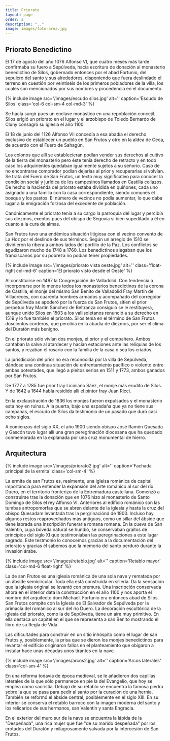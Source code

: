 ```yaml
---
title: Priorato
layout: page
order: 2
description: ".."
image: images/foto-area.jpg
---
```


<!--Durante la Reconquista, el 17 de agosto de 1076, Alfonso VI donó el sepulcro del santo y sus alrededores al monasterio benedictino de Silos. En el año 1100 el arzobispo de Toledo Bernardo de Cluny inauguró este templo como priorato de Silos. La desamortización de Mendizábal (1836) provocó la expulsión de los monjes y el abandono y hundimiento del priorato, poniendo fin a más de un milenio de vida contemplativa ininterrumpida en el cañón del Duratón. El uso de esta ermita como templo parroquial permitió su conservación, que hoy se sostiene gracias a los donativos de los visitantes y al cuidado de la hermandad de San Frutos.

### Arquitectura

La ermita de San Frutos es de capital importancia para entender la expansión del arte románico en los territorios fronterizos al sur del río Duero. San Frutos es la segunda iglesia románica más antigua de Segovia, tras la iglesia de El Salvador de Sepúlveda.

La ermita de San Frutos es una iglesia románica de una sola nave, construida toda ella en sillería y rematada por un ábside semicircular. Posteriormente se le añadieron dos capillas laterales, de las que solo permanece en pie la del Evangelio (norte), donde los romeros se encomiendan a la protección de San Frutos. El ábside central, reformado en el siglo XIII, conserva un retablo barroco presidido por una imagen de la Virgen y los relicarios de los tres hermanos.-->



## Priorato Benedictino


El 17 de agosto del año 1076 Alfonso VI, que cuatro meses más tarde confirmaba su fuero a Sepúlveda, hacia escritura de donación al monasterio benedictino de Silos, gobernado entonces por el abad Fortunio, del sepulcro del santo y sus alrededores, disponiendo que fuera deslindado el terreno en cuestión por veintiséis de los primeros pobladores de la villa, los cuales son mencionados por sus nombres y procedencia en el documento. 

{% include image src='/images/escudo silos.jpg' alt='' caption='Escudo de Silos' class='col-6 col-sm-4 col-md-3' %}


Se hacía surgir pues un enclave monástico en una repoblación concejil. Silos erigió un priorato en el lugar y el arzobispo de Toledo Bernardo de Cluny consagró su iglesia el año 1100.

El 18 de junio del 1126 Alfonso VII concedía a esa abadía el derecho exclusivo de establecer un pueblo en San Frutos y otro en la aldea de Ceca, de acuerdo con el Fuero de Sahagún.

Los colonos que allí se establecieran podían vender sus derechos al cultivo de la tierra del monasterio pero éste tenía derecho de retracto y en todo caso los adquirientes quedaban igualmente sujetos a su señorío. Caso de no encontrarse comprador podían dejarlas al prior y recuperarlas si volvían. Se trata del Fuero de San Frutos, un texto muy significativo para conocer la condición social y jurídica de los campesinos llamados en Castilla collazos. De hecho la hacienda del priorato estaba dividida en quiñones, cada uno asignado a una familia con la casa correspondiente, siendo comunes el bosque y los pastos. El número de vecinos no podía aumentar, lo que daba lugar a la emigración forzosa del excedente de población.

Canónicamente el priorato tenía a su cargo la parroquia del lugar y percibía sus diezmos, exentos pues del obispo de Segovia si bien supeditado a él en cuanto a la cura de almas.

San Frutos tuvo una endémica situación litigiosa con el vecino convento de La Hoz por el deslinde de sus términos. Según un arreglo de 1510 se dividieron la ribera a ambos lados del portillo de la Paz. Los conflictos se agudizaron mucho de 1748 a 1760. Los benedictinos alegaban que los franciscanos por su pobreza no podían tener propiedades.

{% include image src='/images/priorato vista oeste.jpg' alt='' class='float-right col-md-6' caption='El priorato visto desde el Oeste' %}

Al constituirse en 1497 la Congregación de Valladolid. Con tendencia a incorporarse por lo menos todos los monasterios benedictinos de la corona de Castilla, el monje del mismo San Benito de Valladolid Fray Martín de Villacreces, con cuarenta hombres armados y acompañado del corregidor de Sepúlveda se apoderó por la fuerza de San Frutos, sitien el prior perpetuo fray Martín Sánchez de Beltranza consiguió se le restituyera, aunque unido Silos en 1503 a los vallisoletanos renunció a su derecho en 1519 y lo fue también el priorato. Silos tenía en el término de San Frutos doscientos corderos, que percibía en la abadía de diezmos, por ser el clima del Duratón más benigno.

En el priorato sólo vivían dos monjes, el prior y el compañero. Ambos cantaban la salve al atardecer y hacían estaciones ante las reliquias de los santos, y rezaban el rosario con la familia de la casa o sea los criados.

La jurisdicción del prior no era reconocida por la villa de Sepúlveda, dándose una continua situación de enfrentamiento pacífico o violento entre ambas potestades, que llegó a pleitos serios en 1511 y 1773, ambos ganados por San Frutos.

De 1777 a 1785 fue prior fray Liciniano Sáez, el monje más erudito de Silos. Y de 1642 a 1644 había residido allí el pintor fray Juan Ricci.

En la exclaustración de 1836 los monjes fueron expulsados y el monasterio esta hoy en ruinas. A la puerta, bajo una espadaña que ya no tiene sus campanas, el escudo de Silos da testimonio de un pasado que duró casi ocho siglos.

A comienzos del siglo XX, el año 1900 siendo obispo José Ramón Quesada y Gascón tuvo lugar allí una gran peregrinación diocesana que ha quedado conmemorada en la explanada por una cruz monumental de hierro.




## Arquitectura

{% include image src='/images/priorato2.jpg' alt='' caption='Fachada principal de la ermita' class='col-sm-4' %}

La ermita de san Frutos es, realmente, una igleisa románica de capital importancia para entender la expansión del arte románico al sur del río Duero, en el territorio fronterizo de la Extremadura castellana. Comenzó a construirse tras la donación que en 1076 hizo al monasterio de Santo Domingo de Silos el rey Alfonso VI. Anteriores al edificio románico son las tumbas antropomorfas que se abren delante de la iglesia y hasta la cruz del obispo Quesadam levantada tras la pergrinaciónd de 1900. Incluso hay algunos restos reaprovechados más antiguos, como un sillar del ábside que tiene labrada una inscripción funeraria romana romana. En la cueva de San Valentín, cuya bóveda natural se hundió, se conservaban graitos de principios del siglo XI que testimoniaban las peregrinaciones a este lugar sagrado. Este testmonio lo conocemos gracias a la documentación del priorato y gracias él sabemos que la memoria del santo perduró durante la invasión árabe.

{% include image src='/images/retablo.jpg' alt='' caption='Retablo mayor' class='col-md-6 float-right' %}

La de san Frutos es una iglesia románica de una sola nave y rematada por un ábside semicircular. Toda ella está construida en sillería. Da la sensación que la iglesia original se levantó con premura. Una inscripción conservada ahora en el interior data la construcción en el año 1100 y nos aporta el nombre del arquitecto dom Michael. Fortunio era entonces abad de Silos. San Frutos compite con la Iglesia de El Salvador de Sepúlveda por la primacía del románico al sur del río Duero. La decoración escultórica de la iglesia del priorato, como la de Sepúlveda, tiene un aire muy primitivo. En ella destaca un capitel en el que se representa a san Benito mostrando el libro de su Regla de Vida.

Las dificultades para construir en un sitio inhóspito como el lugar de san Frutos y, posiblemente, la prisa que se dieron los monjes benedictinos para levantar el edificio originaron fallos en el planteamiento que obigaron a instalar hace unas décadas unos tirantes en la nave.

{% include image src='/images/arcos2.jpg' alt='' caption='Arcos laterales' class='col-sm-4' %}

En una reforma todavía de época medieval, se le añadieron dos capillas laterales de la que sólo permanece en pie la del Evangelio, que hoy se emplea como sacristía. Debajo de su retablo se encuentra la famosa piedra sobre la que se pasa para pedir al santo por la curación de una hernia. También se reformó el ábside central, posiblemente en el siglo XIII. En su interior se conserva el retablo barroco con la imagen moderna del santo y los relicarios de sus hermanos, san  Valentín y santa Engracia.

En el exterior del muro sur de la nave se encuentra la lápida de la "Despeñada", una rica mujer que fue "de su marido despeñada" por los crotados del Duratón y milagrosamente salvada por la intercesión de San Frutos.